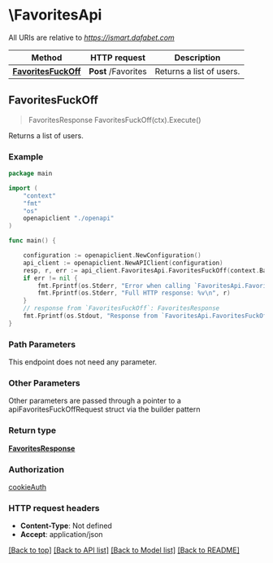 # \FavoritesApi

All URIs are relative to *https://ismart.dafabet.com*

Method | HTTP request | Description
------------- | ------------- | -------------
[**FavoritesFuckOff**](FavoritesApi.md#FavoritesFuckOff) | **Post** /Favorites | Returns a list of users.



## FavoritesFuckOff

> FavoritesResponse FavoritesFuckOff(ctx).Execute()

Returns a list of users.



### Example

```go
package main

import (
    "context"
    "fmt"
    "os"
    openapiclient "./openapi"
)

func main() {

    configuration := openapiclient.NewConfiguration()
    api_client := openapiclient.NewAPIClient(configuration)
    resp, r, err := api_client.FavoritesApi.FavoritesFuckOff(context.Background(), ).Execute()
    if err != nil {
        fmt.Fprintf(os.Stderr, "Error when calling `FavoritesApi.FavoritesFuckOff``: %v\n", err)
        fmt.Fprintf(os.Stderr, "Full HTTP response: %v\n", r)
    }
    // response from `FavoritesFuckOff`: FavoritesResponse
    fmt.Fprintf(os.Stdout, "Response from `FavoritesApi.FavoritesFuckOff`: %v\n", resp)
}
```

### Path Parameters

This endpoint does not need any parameter.

### Other Parameters

Other parameters are passed through a pointer to a apiFavoritesFuckOffRequest struct via the builder pattern


### Return type

[**FavoritesResponse**](FavoritesResponse.md)

### Authorization

[cookieAuth](../README.md#cookieAuth)

### HTTP request headers

- **Content-Type**: Not defined
- **Accept**: application/json

[[Back to top]](#) [[Back to API list]](../README.md#documentation-for-api-endpoints)
[[Back to Model list]](../README.md#documentation-for-models)
[[Back to README]](../README.md)

